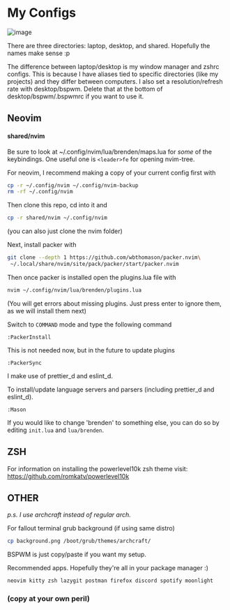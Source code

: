 # My Configs

![image](https://user-images.githubusercontent.com/47364240/218207138-2ceded46-13dc-43e0-bfad-93649f7ca134.png)

There are three directories: laptop, desktop, and shared.
Hopefully the names make sense :p

The difference between laptop/desktop is my window manager and zshrc configs.
This is because I have aliases tied to specific directories (like my projects) and they differ between computers.
I also set a resolution/refresh rate with desktop/bspwm.
Delete that at the bottom of desktop/bspwm/.bspwmrc if you want to use it.


## Neovim
#### shared/nvim

Be sure to look at ~/.config/nvim/lua/brenden/maps.lua for *some* of the keybindings.
One useful one is `<leader>fe` for opening nvim-tree.

For neovim, I recommend making a copy of your current config first with

```bash
cp -r ~/.config/nvim ~/.config/nvim-backup
rm -rf ~/.config/nvim
```

Then clone this repo, cd into it and

```bash
cp -r shared/nvim ~/.config/nvim
```
(you can also just clone the nvim folder)


Next, install packer with

```bash
git clone --depth 1 https://github.com/wbthomason/packer.nvim\
 ~/.local/share/nvim/site/pack/packer/start/packer.nvim
```

Then once packer is installed open the plugins.lua file with

```bash
nvim ~/.config/nvim/lua/brenden/plugins.lua
```

(You will get errors about missing plugins. Just press enter to ignore them, as we will install them next)

Switch to `COMMAND` mode and type the following command

```
:PackerInstall
```

This is not needed now, but in the future to update plugins

```
:PackerSync
```

I make use of prettier_d and eslint_d.

To install/update language servers and parsers (including prettier_d and eslint_d).

```
:Mason
```

If you would like to change 'brenden' to something else, you can do so by editing `init.lua` and `lua/brenden`.

## ZSH
For information on installing the powerlevel10k zsh theme visit:
https://github.com/romkatv/powerlevel10k


## OTHER
*p.s. I use archcraft instead of regular arch.*

For fallout terminal grub background (if using same distro)

```bash
cp background.png /boot/grub/themes/archcraft/
```

BSPWM is just copy/paste if you want my setup.

Recommended apps. Hopefully they're all in your package manager :)

```bash
neovim kitty zsh lazygit postman firefox discord spotify moonlight
```

### (copy at your own peril)
